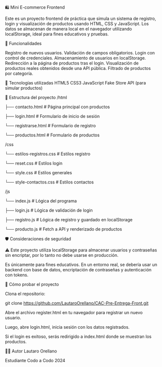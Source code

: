 🛍️ Mini E-commerce Frontend

Este es un proyecto frontend de práctica que simula un sistema de registro, login y visualización de productos usando HTML, CSS y JavaScript. Los datos se almacenan de manera local en el navegador utilizando localStorage, ideal para fines educativos y pruebas.

🚀 Funcionalidades

Registro de nuevos usuarios.
Validación de campos obligatorios.
Login con control de credenciales.
Almacenamiento de usuarios en localStorage.
Redirección a la página de productos tras el login.
Visualización de productos reales obtenidos desde una API pública.
Filtrado de productos por categoría.

🧰 Tecnologías utilizadas
HTML5
CSS3
JavaScript
Fake Store API (para simular productos)

📂 Estructura del proyecto
/html

├── contacto.html # Página principal con productos

├── login.html # Formulario de inicio de sesión

└── registrarse.html # Formulario de registro

└── productos.html # Formulario de productos

/css

└── estilos-registros.css # Estilos registro

└── reset.css # Estilos login

└── style.css # Estilos generales

└── style-contactos.css # Estilos contactos

/js

└── index.js # Lógica del programa

├── login.js # Lógica de validación de login

├── registro.js # Lógica de registro y guardado en localStorage

└── producto.js # Fetch a API y renderizado de productos

🛡️ Consideraciones de seguridad

⚠️ Este proyecto utiliza localStorage para almacenar usuarios y contraseñas sin encriptar, por lo tanto no debe usarse en producción.

Es únicamente para fines educativos. En un entorno real, se debería usar un backend con base de datos, encriptación de contraseñas y autenticación con tokens.

🧪 Cómo probar el proyecto

Clona el repositorio:

git clone https://github.com/LautaroOrellano/CAC-Pre-Entrega-Front.git

Abre el archivo register.html en tu navegador para registrar un nuevo usuario.

Luego, abre login.html, inicia sesión con los datos registrados.

Si el login es exitoso, serás redirigido a index.html donde se muestran los productos.

👨‍💻 Autor Lautaro Orellano 

Estudiante Codo a Codo 2024
